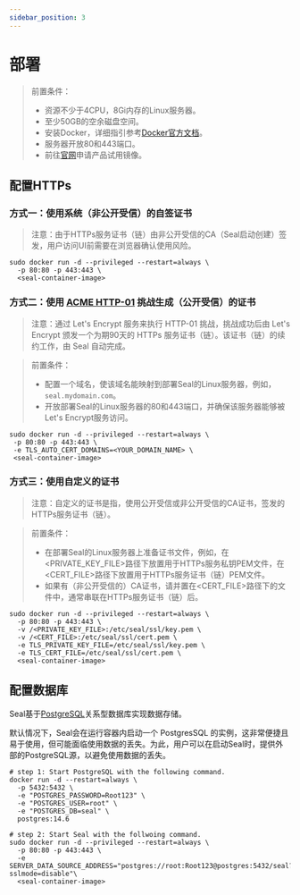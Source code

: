 ```yaml
---
sidebar_position: 3
---
```



# 部署

> 前置条件：
> - 资源不少于4CPU，8Gi内存的Linux服务器。
> - 至少50GB的空余磁盘空间。
> - 安装Docker，详细指引参考[Docker官方文档](https://docs.docker.com/)。
> - 服务器开放80和443端口。
> - 前往[官网](https://seal.io/trial.html)申请产品试用镜像。

## 配置HTTPs

### 方式一：使用系统（非公开受信）的自签证书

> 注意：由于HTTPs服务证书（链）由非公开受信的CA（Seal启动创建）签发，用户访问UI前需要在浏览器确认使用风险。

```shell
sudo docker run -d --privileged --restart=always \
  -p 80:80 -p 443:443 \
  <seal-container-image>
```

### 方式二：使用 [ACME HTTP-01](https://letsencrypt.org/docs/challenge-types/#http-01-challenge) 挑战生成（公开受信）的证书

> 注意：通过 Let's Encrypt 服务来执行 HTTP-01 挑战，挑战成功后由 Let's Encrypt 颁发一个为期90天的 HTTPs 服务证书（链）。该证书（链）的续约工作，由 Seal 自动完成。

> 前置条件：
> - 配置一个域名，使该域名能映射到部署Seal的Linux服务器，例如，`seal.mydomain.com`。
> - 开放部署Seal的Linux服务器的80和443端口，并确保该服务器能够被Let's Encrypt服务访问。

```shell
sudo docker run -d --privileged --restart=always \
 -p 80:80 -p 443:443 \
 -e TLS_AUTO_CERT_DOMAINS=<YOUR_DOMAIN_NAME> \
 <seal-container-image>
```

### 方式三：使用自定义的证书

> 注意：自定义的证书是指，使用公开受信或非公开受信的CA证书，签发的HTTPs服务证书（链）。

> 前置条件：
> - 在部署Seal的Linux服务器上准备证书文件，例如，在<PRIVATE_KEY_FILE>路径下放置用于HTTPs服务私钥PEM文件，在<CERT_FILE>路径下放置用于HTTPs服务证书（链）PEM文件。
> - 如果有（非公开受信的）CA证书，请并置在<CERT_FILE>路径下的文件中，通常串联在HTTPs服务证书（链）后。

```shell
sudo docker run -d --privileged --restart=always \
  -p 80:80 -p 443:443 \
  -v /<PRIVATE_KEY_FILE>:/etc/seal/ssl/key.pem \
  -v /<CERT_FILE>:/etc/seal/ssl/cert.pem \
  -e TLS_PRIVATE_KEY_FILE=/etc/seal/ssl/key.pem \
  -e TLS_CERT_FILE=/etc/seal/ssl/cert.pem \
  <seal-container-image>
```

## 配置数据库

Seal基于[PostgreSQL](https://www.postgresql.org/)关系型数据库实现数据存储。

默认情况下，Seal会在运行容器内启动一个 PostgresSQL 的实例，这非常便捷且易于使用，但可能面临使用数据的丢失。为此，用户可以在启动Seal时，提供外部的PostgreSQL源，以避免使用数据的丢失。

```shell
# step 1: Start PostgreSQL with the following command.
docker run -d --restart=always \
  -p 5432:5432 \
  -e "POSTGRES_PASSWORD=Root123" \
  -e "POSTGRES_USER=root" \
  -e "POSTGRES_DB=seal" \
  postgres:14.6

# step 2: Start Seal with the follwoing command.
sudo docker run -d --privileged --restart=always \
  -p 80:80 -p 443:443 \
  -e SERVER_DATA_SOURCE_ADDRESS="postgres://root:Root123@postgres:5432/seal?sslmode=disable"\
  <seal-container-image>
```

